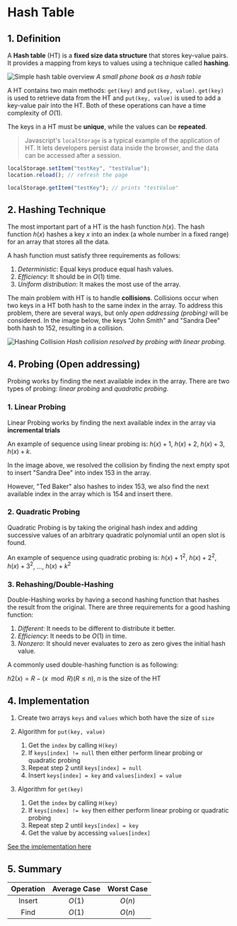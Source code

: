 # Hash Table

## **1. Definition**

A **Hash table** (HT) is a **fixed size data structure** that stores key-value pairs. It provides a mapping from keys to values using a technique called **hashing**.

![Simple hash table overview](https://upload.wikimedia.org/wikipedia/commons/thumb/7/7d/Hash_table_3_1_1_0_1_0_0_SP.svg/1280px-Hash_table_3_1_1_0_1_0_0_SP.svg.png)
_A small phone book as a hash table_

A HT contains two main methods: `get(key)` and `put(key, value)`. `get(key)` is used to retrieve data from the HT and `put(key, value)` is used to add a key-value pair into the HT. Both of these operations can have a time complexity of $O(1)$.

The keys in a HT must be **unique**, while the values can be **repeated**.

> Javascript's `localStorage` is a typical example of the application of HT. It lets developers persist data inside the browser, and the data can be accessed after a session.

```js
localStorage.setItem("testKey", "testValue");
location.reload(); // refresh the page

localStorage.getItem("testKey"); // prints "testValue"
```

## **2. Hashing Technique**

The most important part of a HT is the hash function $h(x)$. The hash function $h(x)$ hashes a key $x$ into an index (a whole number in a fixed range) for an array that stores all the data.

A hash function must satisfy three requirements as follows:

1. _Deterministic_: Equal keys produce equal hash values.
2. _Efficiency_: It should be in $O(1)$ time.
3. _Uniform distribution_: It makes the most use of the array.

The main problem with HT is to handle **collisions**. Collisions occur when two keys in a HT both hash to the same index in the array. To address this problem, there are several ways, but only _open addressing (probing)_ will be considered.
In the image below, the keys "John Smith" and "Sandra Dee" both hash to 152, resulting in a collision.

![Hashing Collision](https://upload.wikimedia.org/wikipedia/commons/thumb/b/bf/Hash_table_5_0_1_1_1_1_0_SP.svg/1024px-Hash_table_5_0_1_1_1_1_0_SP.svg.png)
_Hash collision resolved by probing with linear probing._

## **4. Probing (Open addressing)**

Probing works by finding the next available index in the array. There are two types of probing: _linear probing_ and _quadratic probing_.

### 1. Linear Probing

Linear Probing works by finding the next available index in the array via **incremental trials**

An example of sequence using linear probing is: $h(x) + 1$, $h(x) + 2$, $h(x) + 3$, $h(x) + k$.

In the image above, we resolved the collision by finding the next empty spot to insert "Sandra Dee" into index 153 in the array.

However, "Ted Baker" also hashes to index 153, we also find the next available index in the array which is 154 and insert there.

### 2. Quadratic Probing

Quadratic Probing is by taking the original hash index and adding successive values of an arbitrary quadratic polynomial until an open slot is found.

An example of sequence using quadratic probing is: $h(x) + 1^2$, $h(x) + 2^2$, $h(x) + 3^2$, ..., $h(x) + k^2$

### 3. Rehashing/Double-Hashing

Double-Hashing works by having a second hashing function that hashes the result from the original. There are three requirements for a good hashing function:

1. _Different_: It needs to be different to distribute it better.
2. _Efficiency_: It needs to be $O(1)$ in time.
3. _Nonzero_: It should never evaluates to zero as zero gives the initial hash value.

A commonly used double-hashing function is as following:

   $h2(x) = R - (x \mod R) (R \leq n)$, $n$ is the size of the HT

## 4. Implementation

1. Create two arrays `keys` and `values` which both have the size of `size`
2. Algorithm for `put(key, value)`

   1. Get the `index` by calling `H(key)`
   2. If `keys[index] != null` then either perform linear probing or quadratic probing
   3. Repeat step 2 until `keys[index] = null`
   4. Insert `keys[index] = key` and `values[index] = value`

3. Algorithm for `get(key)`
   1. Get the `index` by calling `H(key)`
   2. If `keys[index] != key` then either perform linear probing or quadratic probing
   3. Repeat step 2 until `keys[index] = key`
   4. Get the value by accessing `values[index]`

[See the implementation here](https://github.com/alphazero-wd/algorithms-and-data-structures/blob/3_hash-tables/HashTable.py)

## 5. Summary

| Operation | Average Case | Worst Case |
| :-------: | :----------: | :--------: |
|  Insert   |    $O(1)$    |   $O(n)$   |
|   Find    |    $O(1)$    |   $O(n)$   |
